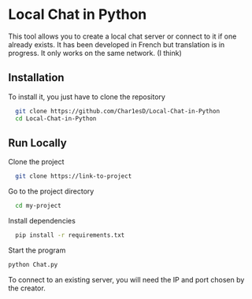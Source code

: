 
# Local Chat in Python

This tool allows you to create a local chat server or connect to it if one already exists. It has been developed in French but translation is in progress. It only works on the same network. (I think)


## Installation

To install it, you just have to clone the repository

```bash
  git clone https://github.com/Char1esD/Local-Chat-in-Python
  cd Local-Chat-in-Python
```
    
## Run Locally

Clone the project

```bash
  git clone https://link-to-project
```

Go to the project directory

```bash
  cd my-project
```

Install dependencies

```bash
  pip install -r requirements.txt
```

Start the program

```bash
python Chat.py
```
To connect to an existing server, you will need the IP and port chosen by the creator.


